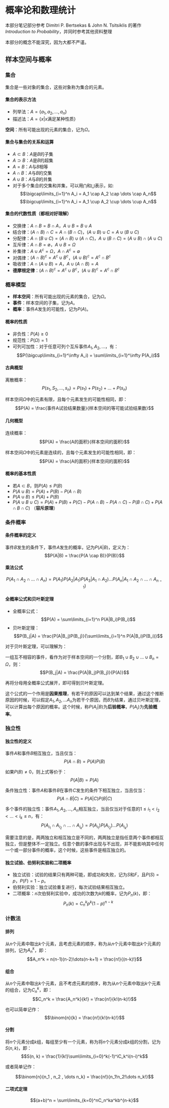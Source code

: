 # 概率论和数理统计

本部分笔记部分参考 Dimitri P. Bertsekas & John N. Tsitsiklis 的著作*Introduction to Probability*，并同时参考其他资料整理

本部分的概念不能深究，因为大都不严谨。

## 样本空间与概率

### 集合

集合是一些对象的集合，这些对象称为集合的元素。

#### 集合的表示方法

- 列举法：$A = \{a_1, a_2, \dots, a_n\}$
- 描述法：$A = \{x | x \text{满足某种性质}\}$

**空间**：所有可能出现的元素的集合，记为$\Omega$。

#### 集合与集合的关系和运算

- $A \subset B$：$A$是$B$的子集
- $A \supset B$：$A$是$B$的超集
- $A = B$：$A$与$B$相等
- $A \cap B$：$A$与$B$的交集
- $A \cup B$：$A$与$B$的并集
- 对于多个集合的交集和并集，可以用$\bigcap$和$\bigcup$表示，如:
  $$\bigcap\limits_{i=1}^n A_i = A_1 \cap A_2 \cap \dots \cap A_n$$
  $$\bigcup\limits_{i=1}^n A_i = A_1 \cup A_2 \cup \dots \cup A_n$$

#### 集合的代数性质（都相对好理解）

- 交换律：$A \cap B = B \cap A$，$A \cup B = B \cup A$
- 结合律：$(A \cap B) \cap C = A \cap (B \cap C)$，$(A \cup B) \cup C = A \cup (B \cup C)$
- 分配律：$A \cap (B \cup C) = (A \cap B) \cup (A \cap C)$，$A \cup (B \cap C) = (A \cup B) \cap (A \cup C)$
- 互斥律：$A \cap B = \emptyset$，$A \cup B = \Omega$
- 补集律：$A \cup A^c = \Omega$，$A \cap A^c = \emptyset$
- 对偶律：$(A \cap B)^c = A^c \cup B^c$，$(A \cup B)^c = A^c \cap B^c$
- 吸收律：$A \cap (A \cup B) = A$，$A \cup (A \cap B) = A$
- **德摩根定律**：$(A \cap B)^c = A^c \cup B^c$，$(A \cup B)^c = A^c \cap B^c$

### 概率模型

- **样本空间**：所有可能出现的元素的集合，记为$\Omega$。
- **事件**：样本空间的子集，记为$A$。
- **概率**：事件$A$发生的可能性，记为$P(A)$。

#### 概率的性质

- 非负性：$P(A) \geq 0$
- 规范性：$P(\Omega) = 1$
- 可列可加性：对于任意可列个互斥事件$A_1, A_2, \dots$，有：
  $$P(\bigcup\limits_{i=1}^\infty A_i) = \sum\limits_{i=1}^\infty P(A_i)$$

#### 古典概型

离散概率：$$P({s_1, S_2, \dots , s_n}) = P(s_1) + P(s_2) + \dots + P(s_n)$$

样本空间$\Omega$中的元素有限，且每个元素发生的可能性相同，即：
  $$P(A) = \frac{事件A试验结果数量}{样本空间的等可能试验结果数}$$

#### 几何概型

连续概率：$$P(A) = \frac{A的面积}{样本空间的面积}$$

样本空间$\Omega$中的元素是连续的，且每个元素发生的可能性相同，即：
  $$P(A) = \frac{A的面积}{样本空间的面积}$$

#### 概率的基本性质

- 若$A \subset B$，则$P(A) \leq P(B)$
- $P(A \cup B) = P(A) + P(B) - P(A \cap B)$
- $P(A \cup B) \leq P(A) + P(B)$
- $P(A \cup B \cup C) = P(A) + P(B) + P(C) - P(A \cap B) - P(A \cap C) - P(B \cap C) + P(A \cap B \cap C)$  （**容斥原理**）

### 条件概率

#### 条件概率的定义

事件$B$发生的条件下，事件$A$发生的概率，记为$P(A|B)$，定义为：
  $$P(A|B) = \frac{P(A \cap B)}{P(B)}$$

#### 乘法公式

$$P(A_1 \cap A_2 \cap \dots \cap A_n) = P(A_1)P(A_2|A_1)P(A_3|A_1 \cap A_2) \dots P(A_n|A_1 \cap A_2 \cap \dots \cap A_{n-1})$$

#### 全概率公式和贝叶斯定理

- 全概率公式：$$P(A) = \sum\limits_{i=1}^n P(A|B_i)P(B_i)$$
- 贝叶斯定理：$$P(B_j|A) = \frac{P(A|B_j)P(B_j)}{\sum\limits_{i=1}^n P(A|B_i)P(B_i)}$$

对于贝叶斯定理，可以理解为：

一组互不相容的事件，看作为对于样本空间的一个分割，即$B_1 \cup B_2 \cup \dots \cup B_n = \Omega$，则：
  $$P(B_j|A) = \frac{P(A|B_j)P(B_j)}{P(A)}$$

再将分母用全概率公式展开，即可得到贝叶斯定理。

这个公式的一个作用是**因果推理**，有若干的原因可以达到某个结果，通过这个推断原因的时候，可以假定$A_1, A_2, \dots A_n$为若干个原因，而$B$为结果，通过贝叶斯定理，可以计算出每个原因的概率。这个时候，称$P(A_i|B)$为**后验概率**，$P(A_i)$为**先验概率**。

### 独立性

#### 独立性的定义

事件$A$和事件$B$相互独立，当且仅当：
  $$P(A \cap B) = P(A)P(B)$$

如果$P(B) \neq 0$，则上式等价于：
  $$P(A|B) = P(A)$$

条件独立性：事件$A$和事件$B$在事件$C$发生的条件下相互独立，当且仅当：
  $$P(A \cap B|C) = P(A|C)P(B|C)$$

多个事件的独立性：事件$A_1, A_2, \dots, A_n$相互独立，当且仅当对于任意的$1 \leq i_1 < i_2 < \dots < i_k \leq n$，有：
  $$P(A_{i_1} \cap A_{i_2} \cap \dots \cap A_{i_k}) = P(A_{i_1})P(A_{i_2}) \dots P(A_{i_k})$$

需要注意的是，两两独立和相互独立是不同的，两两独立是指任意两个事件都相互独立，但是整体不一定独立。任意个数的事件出现与不出现，并不能影响其中任何一个或一部分事件的概率，这个时候，这些事件是相互独立的。 <!--这个地方有点难表述-->

#### 独立试验、伯努利实验和二项概率

- 独立试验：试验的结果只有两种可能，即成功和失败，记为$S$和$F$，且$P(S) = p$，$P(F) = 1 - p$。
- 伯努利实验：独立试验重复进行，每次试验结果相互独立。
- 二项概率：$n$次伯努利实验中，成功的次数为$k$的概率，记为$P_n(k)$，即：
  $$P_n(k) = C_n^kp^k(1-p)^{n-k}$$

### 计数法

#### 排列

从$n$个元素中取出$k$个元素，且考虑元素的顺序，称为从$n$个元素中取出$k$个元素的排列，记为$A_n^k$，即：
  $$A_n^k = n(n-1)(n-2)\dots(n-k+1) = \frac{n!}{(n-k)!}$$

#### 组合

从$n$个元素中取出$k$个元素，且不考虑元素的顺序，称为从$n$个元素中取出$k$个元素的组合，记为$C_n^k$，即：
  $$C_n^k = \frac{A_n^k}{k!} = \frac{n!}{k!(n-k)!}$$

  也可以简单记作：
  $$\binom{n}{k} = \frac{n!}{k!(n-k)!}$$

#### 分割

将$n$个元素分成$k$组，每组至少有一个元素，称为将$n$个元素分成$k$组的分割，记为$S(n, k)$，即：
  $$S(n, k) = \frac{1}{k!}\sum\limits_{i=0}^k(-1)^iC_k^i(n-i)^k$$

  或者简单记作：

  $$\binom{n}{n_1 , n_2 , \dots n_k} = \frac{n!}{n_1!n_2!\dots n_k!}$$

#### 二项式定理

$$(a+b)^n = \sum\limits_{k=0}^nC_n^ka^kb^{n-k}$$
